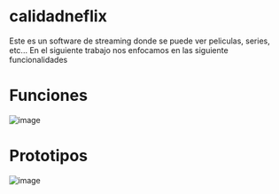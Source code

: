 # calidadneflix
Este es un software de streaming donde se puede ver peliculas, series, etc...
En el siguiente trabajo nos enfocamos en las siguiente funcionalidades

# Funciones

![image](https://user-images.githubusercontent.com/78560599/137050460-20121a0d-734f-4f69-936c-2cfaf0d09539.png)

# Prototipos
![image](https://user-images.githubusercontent.com/78560599/137050587-8e781606-4907-4455-9bf4-f8b7c2b54c02.png)
